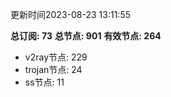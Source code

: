 更新时间2023-08-23 13:11:55

**总订阅: 73**
**总节点: 901**
**有效节点: 264**
- v2ray节点: 229
- trojan节点: 24
- ss节点: 11
